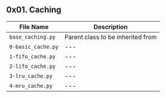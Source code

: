 ## 0x01. Caching

| File Name | Description     |
| ------------ | ------------    |
| `base_caching.py` | Parent class to be inherited from |
| `0-basic_cache.py` | --- |
| `1-fifo_cache.py` | --- |
| `2-lifo_cache.py` | --- |
| `3-lru_cache.py` | --- |
| `4-mru_cache.py` | --- |
